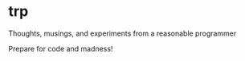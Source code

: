 # trp
Thoughts, musings, and experiments from a reasonable programmer

Prepare for code and madness!
